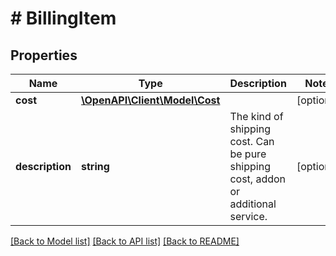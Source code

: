 # # BillingItem

## Properties

Name | Type | Description | Notes
------------ | ------------- | ------------- | -------------
**cost** | [**\OpenAPI\Client\Model\Cost**](Cost.md) |  | [optional]
**description** | **string** | The kind of shipping cost. Can be pure shipping cost, addon or additional service. | [optional]

[[Back to Model list]](../../README.md#models) [[Back to API list]](../../README.md#endpoints) [[Back to README]](../../README.md)
